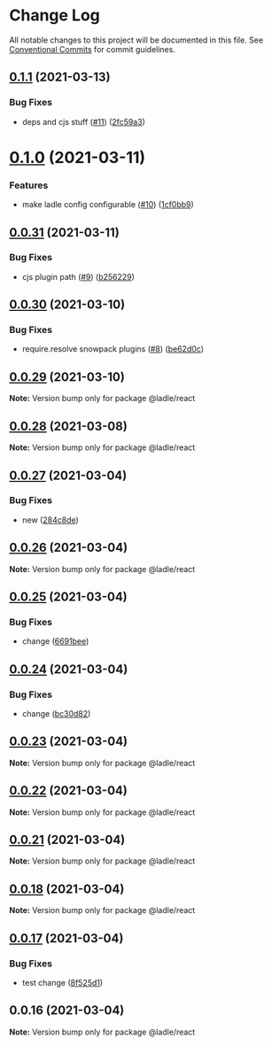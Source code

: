 # Change Log

All notable changes to this project will be documented in this file.
See [Conventional Commits](https://conventionalcommits.org) for commit guidelines.

## [0.1.1](https://github.com/tajo/ladle/compare/@ladle/react@0.1.0...@ladle/react@0.1.1) (2021-03-13)


### Bug Fixes

* deps and cjs stuff ([#11](https://github.com/tajo/ladle/issues/11)) ([2fc59a3](https://github.com/tajo/ladle/commit/2fc59a3bf13018a6b9a97826b86d85260eff6fe9))





# [0.1.0](https://github.com/tajo/ladle/compare/@ladle/react@0.0.31...@ladle/react@0.1.0) (2021-03-11)


### Features

* make ladle config configurable ([#10](https://github.com/tajo/ladle/issues/10)) ([1cf0bb9](https://github.com/tajo/ladle/commit/1cf0bb9a836d65d4d21c474f0995f6141fb54c39))





## [0.0.31](https://github.com/tajo/ladle/compare/@ladle/react@0.0.30...@ladle/react@0.0.31) (2021-03-11)


### Bug Fixes

* cjs plugin path ([#9](https://github.com/tajo/ladle/issues/9)) ([b256229](https://github.com/tajo/ladle/commit/b256229d5335d345b8f692f2112ca91d6f41d3c4))





## [0.0.30](https://github.com/tajo/ladle/compare/@ladle/react@0.0.29...@ladle/react@0.0.30) (2021-03-10)


### Bug Fixes

* require.resolve snowpack plugins ([#8](https://github.com/tajo/ladle/issues/8)) ([be62d0c](https://github.com/tajo/ladle/commit/be62d0c09610f463a4bcd7f1cf8e5d0597b7363a))





## [0.0.29](https://github.com/tajo/ladle/compare/@ladle/react@0.0.28...@ladle/react@0.0.29) (2021-03-10)

**Note:** Version bump only for package @ladle/react





## [0.0.28](https://github.com/tajo/ladle/compare/@ladle/react@0.0.27...@ladle/react@0.0.28) (2021-03-08)

**Note:** Version bump only for package @ladle/react





## [0.0.27](https://github.com/tajo/ladle/compare/@ladle/react@0.0.26...@ladle/react@0.0.27) (2021-03-04)


### Bug Fixes

* new ([284c8de](https://github.com/tajo/ladle/commit/284c8de78ff61a97d42e44e467aa53344c24a6f3))





## [0.0.26](https://github.com/tajo/ladle/compare/@ladle/react@0.0.25...@ladle/react@0.0.26) (2021-03-04)

**Note:** Version bump only for package @ladle/react





## [0.0.25](https://github.com/tajo/ladle/compare/@ladle/react@0.0.24...@ladle/react@0.0.25) (2021-03-04)


### Bug Fixes

* change ([6691bee](https://github.com/tajo/ladle/commit/6691bee0aa1562cd991303da999afcd30888ea1e))





## [0.0.24](https://github.com/tajo/ladle/compare/@ladle/react@0.0.23...@ladle/react@0.0.24) (2021-03-04)


### Bug Fixes

* change ([bc30d82](https://github.com/tajo/ladle/commit/bc30d82be6cbea4ff3ec52a1e4fd2c9f88b91fd4))





## [0.0.23](https://github.com/tajo/ladle/compare/@ladle/react@0.0.22...@ladle/react@0.0.23) (2021-03-04)

**Note:** Version bump only for package @ladle/react





## [0.0.22](https://github.com/tajo/ladle/compare/@ladle/react@0.0.21...@ladle/react@0.0.22) (2021-03-04)

**Note:** Version bump only for package @ladle/react





## [0.0.21](https://github.com/tajo/ladle/compare/@ladle/react@0.0.18...@ladle/react@0.0.21) (2021-03-04)

**Note:** Version bump only for package @ladle/react





## [0.0.18](https://github.com/tajo/ladle/compare/@ladle/react@0.0.17...@ladle/react@0.0.18) (2021-03-04)

**Note:** Version bump only for package @ladle/react





## [0.0.17](https://github.com/tajo/ladle/compare/@ladle/react@0.0.16...@ladle/react@0.0.17) (2021-03-04)


### Bug Fixes

* test change ([8f525d1](https://github.com/tajo/ladle/commit/8f525d13080fd466fb2f5fad89773a2cd4fa7b06))





## 0.0.16 (2021-03-04)

**Note:** Version bump only for package @ladle/react

